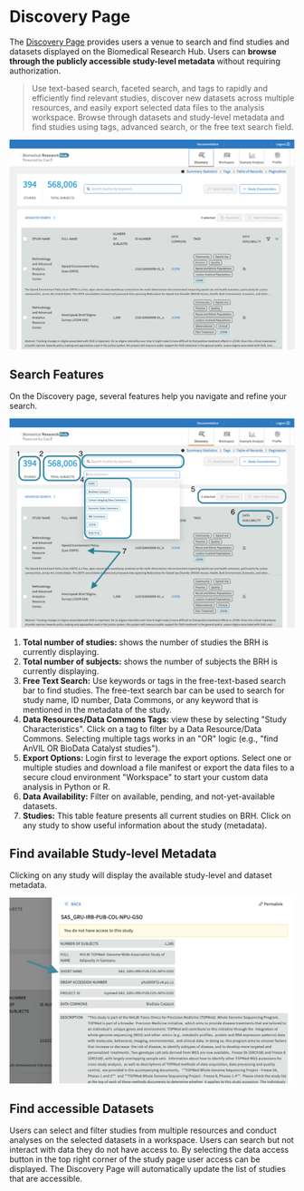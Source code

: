 # **Discovery Page**

The [Discovery Page][BRH Discovery] provides users a venue to search and find studies and datasets displayed on the Biomedical Research Hub. Users can **browse through the publicly accessible study-level metadata** without requiring authorization.

> Use text-based search, faceted search, and tags to rapidly and efficiently find relevant studies, discover new datasets across multiple resources, and easily export selected data files to the analysis workspace. Browse through datasets and study-level metadata and find studies using tags, advanced search, or the free text search field.

![The Discovery Page of the Biomedical Research Hub.][img Discover grid]

## Search Features

On the Discovery page, several features help you navigate and refine your search.

![Screenshot of discovery page, highlighting different search features][img Discovery features]

1. **Total number of studies:** shows the number of studies the BRH is currently displaying.
2. **Total number of subjects:** shows the number of subjects the BRH is currently displaying.
3. **Free Text Search:** Use keywords or tags in the free-text-based search bar to find studies. The free-text search bar can be used to search for study name, ID number, Data Commons, or any keyword that is mentioned in the metadata of the study.
4. **Data Resources/Data Commons Tags:** view these by selecting "Study Characteristics". Click on a tag to filter by a Data Resource/Data Commons. Selecting multiple tags works in an "OR" logic (e.g., "find AnVIL OR BioData Catalyst studies").
5. **Export Options:** Login first to leverage the export options. Select one or multiple studies and download a file manifest or export the data files to a secure cloud environment "Workspace" to start your custom data analysis in Python or R.
6. **Data Availability:** Filter on available, pending, and not-yet-available datasets.
7. **Studies:** This table feature presents all current studies on BRH. Click on any study to show useful information about the study (metadata).

## Find available Study-level Metadata
Clicking on any study will display the available study-level and dataset metadata.

![Screenshot of metadata seen by clicking on study in Discovery page.][img Discovery Study page metadata]

## Find accessible Datasets

Users can select and filter studies from multiple resources and conduct analyses on the selected datasets in a workspace. Users can search but not interact with data they do not have access to. By selecting the data access button in the top right corner of the study page user access can be displayed. The Discovery Page will automatically update the list of studies that are accessible.

<!-- Links and Images -->

[img login]: ./img/brh-login.png
[img req access]: ./img/profile_login_other_commons.png
[img Discovery study page]: ./img/discovery_study_page.png
[img Yes access]: ./img/access_YES.png
[img Login other commons]: ./img/profile_login_other_commons.png
[img Discover grid]: ./img/grid_discovery_color_080322.png
[img Discovery features]: ./img/discovery_features_080322.png
[img Discovery Study page metadata]: ./img/discovery_study_page_datafiles.png
[eRA]: https://era.nih.gov/
[Profile page]: https://brh.data-commons.org/identity
[BRH login]: https://brh.data-commons.org/login
[BRH Workspace]: https://brhstaging.data-commons.org/workspace
[BRH Platform]: https://brh.data-commons.org/
[BRH Discovery]: https://brh.data-commons.org/discovery
[Gen3.org]: https://gen3.org/
[img BRH logo]: ./img/brh-logo.png
[img Gen3 logo]: ./img/gen3blue.png
